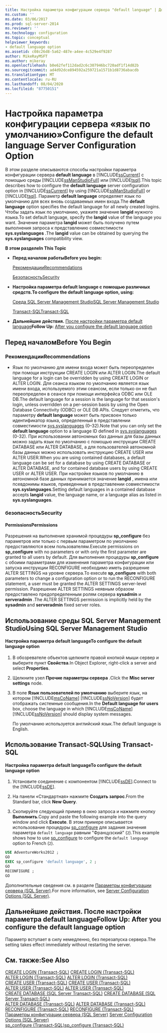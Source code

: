 ```yaml
---
title: Настройка параметра конфигурации сервера "default language" | Документы Майкрософт
ms.custom: ''
ms.date: 03/06/2017
ms.prod: sql-server-2014
ms.reviewer: ''
ms.technology: configuration
ms.topic: conceptual
helpviewer_keywords:
- default language option
ms.assetid: c08c26d8-5a62-487e-a4ee-4c529e4f9287
author: MikeRayMSFT
ms.author: mikeray
ms.openlocfilehash: b0e62fef112dad2c6c307946bc720adf1f14d82b
ms.sourcegitcommit: ad4d92dce894592a259721a1571b1d8736abacdb
ms.translationtype: MT
ms.contentlocale: ru-RU
ms.lasthandoff: 08/04/2020
ms.locfileid: "87750151"
---
```

# <a name="configure-the-default-language-server-configuration-option"></a><span data-ttu-id="f5190-102">Настройка параметра конфигурации сервера «язык по умолчанию»</span><span class="sxs-lookup"><span data-stu-id="f5190-102">Configure the default language Server Configuration Option</span></span>
  <span data-ttu-id="f5190-103">В этом разделе описываются способы настройки параметра конфигурации сервера **default language** в [!INCLUDE[ssCurrent](../../includes/sscurrent-md.md)] с помощью среды [!INCLUDE[ssManStudioFull](../../includes/ssmanstudiofull-md.md)] или [!INCLUDE[tsql](../../includes/tsql-md.md)].</span><span class="sxs-lookup"><span data-stu-id="f5190-103">This topic describes how to configure the **default language** server configuration option in [!INCLUDE[ssCurrent](../../includes/sscurrent-md.md)] by using [!INCLUDE[ssManStudioFull](../../includes/ssmanstudiofull-md.md)] or [!INCLUDE[tsql](../../includes/tsql-md.md)].</span></span> <span data-ttu-id="f5190-104">Параметр **default language** определяет язык по умолчанию для всех вновь создаваемых имен входа.</span><span class="sxs-lookup"><span data-stu-id="f5190-104">The **default language** option specifies the default language for all newly created logins.</span></span> <span data-ttu-id="f5190-105">Чтобы задать язык по умолчанию, укажите значение **langid** нужного языка.</span><span class="sxs-lookup"><span data-stu-id="f5190-105">To set default language, specify the **langid** value of the language you want.</span></span> <span data-ttu-id="f5190-106">Значение параметра **langid** может быть получено путем выполнения запроса к представлению совместимости **sys.syslanguages** .</span><span class="sxs-lookup"><span data-stu-id="f5190-106">The **langid** value can be obtained by querying the **sys.syslanguages** compatibility view.</span></span>  
  
 <span data-ttu-id="f5190-107">**В этом разделе**</span><span class="sxs-lookup"><span data-stu-id="f5190-107">**In This Topic**</span></span>  
  
-   <span data-ttu-id="f5190-108">**Перед началом работы**</span><span class="sxs-lookup"><span data-stu-id="f5190-108">**Before you begin:**</span></span>  
  
     [<span data-ttu-id="f5190-109">Рекомендации</span><span class="sxs-lookup"><span data-stu-id="f5190-109">Recommendations</span></span>](#Recommendations)  
  
     [<span data-ttu-id="f5190-110">Безопасность</span><span class="sxs-lookup"><span data-stu-id="f5190-110">Security</span></span>](#Security)  
  
-   <span data-ttu-id="f5190-111">**Настройка параметра default language с помощью различных средств.**</span><span class="sxs-lookup"><span data-stu-id="f5190-111">**To configure the default language option, using:**</span></span>  
  
     [<span data-ttu-id="f5190-112">Среда SQL Server Management Studio</span><span class="sxs-lookup"><span data-stu-id="f5190-112">SQL Server Management Studio</span></span>](#SSMSProcedure)  
  
     [<span data-ttu-id="f5190-113">Transact-SQL</span><span class="sxs-lookup"><span data-stu-id="f5190-113">Transact-SQL</span></span>](#TsqlProcedure)  
  
-   <span data-ttu-id="f5190-114">**Дальнейшие действия.**  [После настройки параметра default language](#FollowUp)</span><span class="sxs-lookup"><span data-stu-id="f5190-114">**Follow Up:**  [After you configure the default language option](#FollowUp)</span></span>  
  
##  <a name="before-you-begin"></a><a name="BeforeYouBegin"></a> <span data-ttu-id="f5190-115">Перед началом</span><span class="sxs-lookup"><span data-stu-id="f5190-115">Before You Begin</span></span>  
  
###  <a name="recommendations"></a><a name="Recommendations"></a> <span data-ttu-id="f5190-116">Рекомендации</span><span class="sxs-lookup"><span data-stu-id="f5190-116">Recommendations</span></span>  
  
-   <span data-ttu-id="f5190-117">Язык по умолчанию для имени входа может быть переопределен при помощи инструкции CREATE LOGIN или ALTER LOGIN.</span><span class="sxs-lookup"><span data-stu-id="f5190-117">The default language for a login can be overridden by using CREATE LOGIN or ALTER LOGIN.</span></span> <span data-ttu-id="f5190-118">Для сеанса языком по умолчанию является язык имени входа, используемого этим сеансом, если только он не был переопределен в сеансе при помощи интерфейса ODBC или OLE DB.</span><span class="sxs-lookup"><span data-stu-id="f5190-118">The default language for a session is the language for that session's login, unless overridden on a per-session basis by using the Open Database Connectivity (ODBC) or OLE DB APIs.</span></span> <span data-ttu-id="f5190-119">Следует отметить, что параметру **default language** может быть присвоен только идентификатор языка, определенный в представлении совместимости [sys.syslanguages](/sql/relational-databases/system-compatibility-views/sys-syslanguages-transact-sql) (0–32).</span><span class="sxs-lookup"><span data-stu-id="f5190-119">Note that you can only set the **default language** option to a language ID defined in [sys.syslanguages](/sql/relational-databases/system-compatibility-views/sys-syslanguages-transact-sql) (0-32).</span></span> <span data-ttu-id="f5190-120">При использовании автономных баз данных для базы данных можно задать язык по умолчанию с помощью инструкции CREATE DATABASE или ALTER DATABASE, а для пользователей автономной базы данных можно использовать инструкцию CREATE USER или ALTER USER.</span><span class="sxs-lookup"><span data-stu-id="f5190-120">When you are using contained databases, a default language can be set for a database by using CREATE DATABASE or ALTER DATABASE, and for contained database users by using CREATE USER or ALTER USER.</span></span> <span data-ttu-id="f5190-121">При настройке языков по умолчанию в автономной базе данных принимается значение **langid** , имена или псевдонимы языков, приведенные в представлении совместимости **sys.syslanguages**.</span><span class="sxs-lookup"><span data-stu-id="f5190-121">Setting default languages in a contained database accepts **langid** value, the language name, or a language alias as listed in **sys.syslanguages**.</span></span>  
  
###  <a name="security"></a><a name="Security"></a> <span data-ttu-id="f5190-122">безопасность</span><span class="sxs-lookup"><span data-stu-id="f5190-122">Security</span></span>  
  
####  <a name="permissions"></a><a name="Permissions"></a> <span data-ttu-id="f5190-123">Permissions</span><span class="sxs-lookup"><span data-stu-id="f5190-123">Permissions</span></span>  
 <span data-ttu-id="f5190-124">Разрешения на выполнение хранимой процедуры **sp_configure** без параметров или только с первым параметром по умолчанию предоставляются всем пользователям.</span><span class="sxs-lookup"><span data-stu-id="f5190-124">Execute permissions on **sp_configure** with no parameters or with only the first parameter are granted to all users by default.</span></span> <span data-ttu-id="f5190-125">Для выполнения процедуры **sp_configure** с обоими параметрами для изменения параметра конфигурации или запуска инструкции RECONFIGURE необходимо иметь разрешение ALTER SETTINGS на уровне сервера.</span><span class="sxs-lookup"><span data-stu-id="f5190-125">To execute **sp_configure** with both parameters to change a configuration option or to run the RECONFIGURE statement, a user must be granted the ALTER SETTINGS server-level permission.</span></span> <span data-ttu-id="f5190-126">Разрешение ALTER SETTINGS неявным образом предоставлено предопределенным ролям сервера **sysadmin** и **serveradmin** .</span><span class="sxs-lookup"><span data-stu-id="f5190-126">The ALTER SETTINGS permission is implicitly held by the **sysadmin** and **serveradmin** fixed server roles.</span></span>  
  
##  <a name="using-sql-server-management-studio"></a><a name="SSMSProcedure"></a> <span data-ttu-id="f5190-127">Использование среды SQL Server Management Studio</span><span class="sxs-lookup"><span data-stu-id="f5190-127">Using SQL Server Management Studio</span></span>  
  
#### <a name="to-configure-the-default-language-option"></a><span data-ttu-id="f5190-128">Настройка параметра default language</span><span class="sxs-lookup"><span data-stu-id="f5190-128">To configure the default language option</span></span>  
  
1.  <span data-ttu-id="f5190-129">В обозревателе объектов щелкните правой кнопкой мыши сервер и выберите пункт **Свойства**.</span><span class="sxs-lookup"><span data-stu-id="f5190-129">In Object Explorer, right-click a server and select **Properties**.</span></span>  
  
2.  <span data-ttu-id="f5190-130">Щелкните узел **Прочие параметры сервера** .</span><span class="sxs-lookup"><span data-stu-id="f5190-130">Click the **Misc server settings** node.</span></span>  
  
3.  <span data-ttu-id="f5190-131">В поле **Язык пользователей по умолчанию** выберите язык, на котором [!INCLUDE[msCoName](../../includes/msconame-md.md)] [!INCLUDE[ssNoVersion](../../includes/ssnoversion-md.md)] будет отображать системные сообщения.</span><span class="sxs-lookup"><span data-stu-id="f5190-131">In the **Default language for users** box, choose the language in which [!INCLUDE[msCoName](../../includes/msconame-md.md)] [!INCLUDE[ssNoVersion](../../includes/ssnoversion-md.md)] should display system messages.</span></span>  
  
     <span data-ttu-id="f5190-132">По умолчанию используется английский язык.</span><span class="sxs-lookup"><span data-stu-id="f5190-132">The default language is English.</span></span>  
  
##  <a name="using-transact-sql"></a><a name="TsqlProcedure"></a> <span data-ttu-id="f5190-133">Использование Transact-SQL</span><span class="sxs-lookup"><span data-stu-id="f5190-133">Using Transact-SQL</span></span>  
  
#### <a name="to-configure-the-default-language-option"></a><span data-ttu-id="f5190-134">Настройка параметра default language</span><span class="sxs-lookup"><span data-stu-id="f5190-134">To configure the default language option</span></span>  
  
1.  <span data-ttu-id="f5190-135">Установите соединение с компонентом [!INCLUDE[ssDE](../../includes/ssde-md.md)].</span><span class="sxs-lookup"><span data-stu-id="f5190-135">Connect to the [!INCLUDE[ssDE](../../includes/ssde-md.md)].</span></span>  
  
2.  <span data-ttu-id="f5190-136">На панели «Стандартная» нажмите **Создать запрос**.</span><span class="sxs-lookup"><span data-stu-id="f5190-136">From the Standard bar, click **New Query**.</span></span>  
  
3.  <span data-ttu-id="f5190-137">Скопируйте следующий пример в окно запроса и нажмите кнопку **Выполнить**.</span><span class="sxs-lookup"><span data-stu-id="f5190-137">Copy and paste the following example into the query window and click **Execute**.</span></span> <span data-ttu-id="f5190-138">В этом примере описывается использование процедуры [sp_configure](/sql/relational-databases/system-stored-procedures/sp-configure-transact-sql) для задания значения параметра `default language` равным "Французский" (`2`).</span><span class="sxs-lookup"><span data-stu-id="f5190-138">This example shows how to use [sp_configure](/sql/relational-databases/system-stored-procedures/sp-configure-transact-sql) to configure the `default language` option to French (`2`).</span></span>  
  
```sql  
USE AdventureWorks2012 ;  
GO  
EXEC sp_configure 'default language', 2 ;  
GO  
RECONFIGURE ;  
GO  
```  
  
 <span data-ttu-id="f5190-139">Дополнительные сведения см. в разделе [Параметры конфигурации сервера (SQL Server)](server-configuration-options-sql-server.md).</span><span class="sxs-lookup"><span data-stu-id="f5190-139">For more information, see [Server Configuration Options &#40;SQL Server&#41;](server-configuration-options-sql-server.md).</span></span>  
  
##  <a name="follow-up-after-you-configure-the-default-language-option"></a><a name="FollowUp"></a> <span data-ttu-id="f5190-140">Дальнейшие действия. После настройки параметра default language</span><span class="sxs-lookup"><span data-stu-id="f5190-140">Follow Up: After you configure the default language option</span></span>  
 <span data-ttu-id="f5190-141">Параметр вступает в силу немедленно, без перезапуска сервера.</span><span class="sxs-lookup"><span data-stu-id="f5190-141">The setting takes effect immediately without restarting the server.</span></span>  
  
## <a name="see-also"></a><span data-ttu-id="f5190-142">См. также:</span><span class="sxs-lookup"><span data-stu-id="f5190-142">See Also</span></span>  
 <span data-ttu-id="f5190-143">[CREATE LOGIN (Transact-SQL)](/sql/t-sql/statements/create-login-transact-sql) </span><span class="sxs-lookup"><span data-stu-id="f5190-143">[CREATE LOGIN &#40;Transact-SQL&#41;](/sql/t-sql/statements/create-login-transact-sql) </span></span>  
 <span data-ttu-id="f5190-144">[ALTER LOGIN (Transact-SQL)](/sql/t-sql/statements/alter-login-transact-sql) </span><span class="sxs-lookup"><span data-stu-id="f5190-144">[ALTER LOGIN &#40;Transact-SQL&#41;](/sql/t-sql/statements/alter-login-transact-sql) </span></span>  
 <span data-ttu-id="f5190-145">[CREATE USER (Transact-SQL)](/sql/t-sql/statements/create-user-transact-sql) </span><span class="sxs-lookup"><span data-stu-id="f5190-145">[CREATE USER &#40;Transact-SQL&#41;](/sql/t-sql/statements/create-user-transact-sql) </span></span>  
 <span data-ttu-id="f5190-146">[ALTER USER (Transact-SQL)](/sql/t-sql/statements/alter-user-transact-sql) </span><span class="sxs-lookup"><span data-stu-id="f5190-146">[ALTER USER &#40;Transact-SQL&#41;](/sql/t-sql/statements/alter-user-transact-sql) </span></span>  
 <span data-ttu-id="f5190-147">[CREATE DATABASE (SQL Server Transact-SQL)](/sql/t-sql/statements/create-database-sql-server-transact-sql) </span><span class="sxs-lookup"><span data-stu-id="f5190-147">[CREATE DATABASE &#40;SQL Server Transact-SQL&#41;](/sql/t-sql/statements/create-database-sql-server-transact-sql) </span></span>  
 <span data-ttu-id="f5190-148">[ALTER DATABASE (Transact-SQL)](/sql/t-sql/statements/alter-database-transact-sql) </span><span class="sxs-lookup"><span data-stu-id="f5190-148">[ALTER DATABASE &#40;Transact-SQL&#41;](/sql/t-sql/statements/alter-database-transact-sql) </span></span>  
 <span data-ttu-id="f5190-149">[RECONFIGURE (Transact-SQL)](/sql/t-sql/language-elements/reconfigure-transact-sql) </span><span class="sxs-lookup"><span data-stu-id="f5190-149">[RECONFIGURE &#40;Transact-SQL&#41;](/sql/t-sql/language-elements/reconfigure-transact-sql) </span></span>  
 <span data-ttu-id="f5190-150">[Параметры конфигурации сервера (SQL Server)](server-configuration-options-sql-server.md) </span><span class="sxs-lookup"><span data-stu-id="f5190-150">[Server Configuration Options &#40;SQL Server&#41;](server-configuration-options-sql-server.md) </span></span>  
 [<span data-ttu-id="f5190-151">sp_configure (Transact-SQL)</span><span class="sxs-lookup"><span data-stu-id="f5190-151">sp_configure &#40;Transact-SQL&#41;</span></span>](/sql/relational-databases/system-stored-procedures/sp-configure-transact-sql)  
  
  
